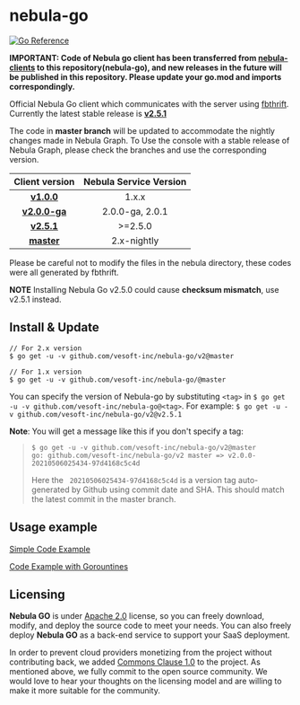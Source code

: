 # nebula-go
[![Go Reference](https://pkg.go.dev/badge/github.com/vesoft-inc/nebula-go/v2.svg)](https://pkg.go.dev/github.com/vesoft-inc/nebula-go/v2)

**IMPORTANT: Code of Nebula go client has been transferred from [nebula-clients](https://github.com/vesoft-inc/nebula-clients) to this repository(nebula-go), and new releases in the future will be published in this repository.
Please update your go.mod and imports correspondingly.**

Official Nebula Go client which communicates with the server using [fbthrift](https://github.com/facebook/fbthrift/). Currently the latest stable release is **[v2.5.1](https://github.com/vesoft-inc/nebula-go/tree/release-v2.5.1)**

The code in **master branch** will be updated to accommodate the nightly changes made in Nebula Graph.
To Use the console with a stable release of Nebula Graph, please check the branches and use the corresponding version.

| Client version | Nebula Service Version|
|:--------------:|:-------------------:|
|   **[v1.0.0](https://github.com/vesoft-inc/nebula-go/tree/v1.0)**              |       1.x.x         |
|   **[v2.0.0-ga](https://github.com/vesoft-inc/nebula-go/tree/v2.0.0-ga)**      |       2.0.0-ga, 2.0.1    |
|   **[v2.5.1](https://github.com/vesoft-inc/nebula-go/tree/v2.5.1)**      |       >=2.5.0    |
|   **[master](https://github.com/vesoft-inc/nebula-go/tree/master)**     |       2.x-nightly |


Please be careful not to modify the files in the nebula directory, these codes were all generated by fbthrift.

**NOTE** Installing Nebula Go v2.5.0 could cause **checksum mismatch**, use v2.5.1 instead.

## Install & Update

```shell
// For 2.x version
$ go get -u -v github.com/vesoft-inc/nebula-go/v2@master

// For 1.x version
$ go get -u -v github.com/vesoft-inc/nebula-go/@master
```
You can specify the version of Nebula-go by substituting `<tag>` in `$ go get -u -v github.com/vesoft-inc/nebula-go@<tag>`.
For example: `$ go get -u -v github.com/vesoft-inc/nebula-go/v2@v2.5.1`

**Note**: You will get a message like this if you don't specify a tag:
> ```
> $ go get -u -v github.com/vesoft-inc/nebula-go/v2@master
> go: github.com/vesoft-inc/nebula-go/v2 master => v2.0.0-20210506025434-97d4168c5c4d
> ```
> Here the ` 20210506025434-97d4168c5c4d` is a version tag auto-generated by Github using commit date and SHA.
> This should match the latest commit in the master branch.

## Usage example

[Simple Code Example](https://github.com/vesoft-inc/nebula-go/tree/master/basic_example/graph_client_basic_example.go)

[Code Example with Gorountines](https://github.com/vesoft-inc/nebula-go/tree/master/gorountines_example/graph_client_goroutines_example.go)

## Licensing

**Nebula GO** is under [Apache 2.0](https://www.apache.org/licenses/LICENSE-2.0) license, so you can freely download, modify, and deploy the source code to meet your needs. You can also freely deploy **Nebula GO** as a back-end service to support your SaaS deployment.

In order to prevent cloud providers monetizing from the project without contributing back, we added [Commons Clause 1.0](https://commonsclause.com/) to the project. As mentioned above, we fully commit to the open source community. We would love to hear your thoughts on the licensing model and are willing to make it more suitable for the community.
